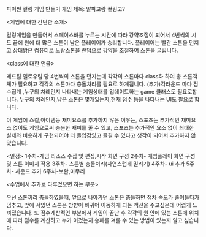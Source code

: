 파이썬 컬링 게임 만들기
게임 제목: 알파고랑 컬링고?

<게임에 대한 간단한 소개>

컬링게임을 만들어서 스페이스바를 누르는 시간에 따라 강약조절이 되어서 4번씩의 시도 끝에 원에 더 많은 스톤이 남은 플레이어가 승리합니다.
플레이어는 빨간 스톤을 던지고 상대방은 컴퓨터로 노랑스톤을 랜덤으로 강약을 조절하여 스톤을 굴립니다.

<class에 대한 언급>

레드팀 옐로우팀 당 4번씩의 스톤을 던지는데 각각의 스톤마다 class화 하여 총 스톤객체가 필요하고 각각의 스톤마다 충돌처리를 필요로 하게됩니다.
(추가)각라운드 마다 점수집계 ,누구의 차례인지 나타내는 게임상태를 업데이트하는 game 클래스도 필요로합니다.
누구의 차례인지,남은 스톤은 몇개있는지,현재 점수 등을 나타내는 UI도 필요로 합니다.

이 게임에 스킬,아이템등 재미요소를 추가하지 않은 이유는, 스포츠는 추가적인 재미요소 없이도 게임으로써 충분한 재미를 줄 수 있고, 스포츠는 추가적인 요소 없이 최대한 실제와 비슷하게 구현되어야 더 몰입감있고 즐길 수 있다고 생각이 되어서 추가하지 않았습니다. 


<일정>
1주차-게임 리소스 수집 및 편집,시작 화면 구성
2주차- 게임플레이 화면 구성 및 스톤 이미지 적용
3주차-  스톤별 충돌처리(자연스럽게 밀리기)
4주차- ui 추가
5주차- 사운드 추가
6주차-보완,마무리


<수업에서 추가로 다루었으면 하는 부분>

우선 스톤끼리 충돌하였을때, 앞으로 나아가던 스톤은 충돌하면 점차 속도가 줄어들다가 멈추고, 앞에 서있던 스톤은 방향이 바뀌어 이동하게 되는 액션을 주고싶은데 어렵게 느껴졌습니다.
또 점수계산적인 부분에서  게임이 끝난 후 각각의 원 안에 있는 스톤에 위치에 따라 점수를 계산하고 누가 이겼는지 승패를 겨룰 수 있는 방법이 있는지 알고 싶습니다.

